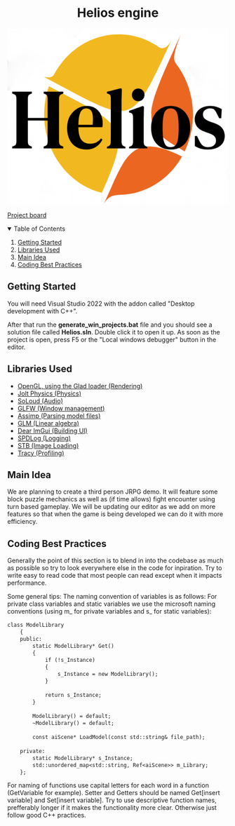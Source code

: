 <p align="center">
  <h1 align="center">Helios engine</h1>
  <img src="assets/logo.png" alt="Logo" width="600" height="400">

<a href="https://trello.com/b/3jKnPwDf/d7049e-projekt">Project board</a>

<!-- TABLE OF CONTENTS -->
<details open="open">
  <summary>Table of Contents</summary>
  <ol>
  <li><a href="#getting-started">Getting Started</a></li>
  <li><a href="#libraries-used">Libraries Used</a></li>
  <li><a href="#main-idea">Main Idea</a></li>
    <li><a href="#coding-best-practices">Coding Best Practices</a></li>
   <!--<ul>
    <li><a href="#general-practices">General Practices</a></li>
    <li><a href="#backend">Backend</a></li>
    <li><a href="#front-end">Front-end</a></li>
    </ul> -->
  

</details>

## Getting Started

You will need Visual Studio 2022 with the addon called "Desktop development with C++".

After that run the <b>generate_win_projects.bat</b> file and you should see a solution file called <b>Helios.sln</b>. Double click it to open it up.
As soon as the project is open, press F5 or the "Local windows debugger" button in the editor.


## Libraries Used

<ul>
  <li><a href="https://github.com/Dav1dde/glad">OpenGL, using the Glad loader (Rendering)</a></li>
  <li><a href="https://github.com/jrouwe/JoltPhysics">Jolt Physics (Physics)</a></li>
  <li><a href="https://github.com/jarikomppa/soloud">SoLoud (Audio)</a></li>
  <li><a href="https://github.com/glfw/glfw">GLFW (Window management)</a></li>
  <li><a href="https://github.com/assimp/assimp">Assimp (Parsing model files)</a></li>
  <li><a href="https://github.com/g-truc/glm">GLM (Linear algebra)</a></li>
  <li><a href="https://github.com/ocornut/imgui">Dear ImGui (Building UI)</a></li>
  <li><a href="https://github.com/gabime/spdlog">SPDLog (Logging)</a></li>
  <li><a href="https://github.com/nothings/stb">STB (Image Loading)</a></li>
  <li><a href="https://github.com/wolfpld/tracy">Tracy (Profiling)</a></li>
</ul>

## Main Idea

We are planning to create a third person JRPG demo. It will feature some block puzzle mechanics as well as (if time allows) fight encounter using turn based gameplay.
We will be updating our editor as we add on more features so that when the game is being developed we can do it with more efficiency.

## Coding Best Practices

Generally the point of this section is to blend in into the codebase as much as possible so try to look everywhere else in the code for inpiration.
Try to write easy to read code that most people can read except when it impacts performance.

Some general tips:
The naming convention of variables is as follows:
For private class variables and static variables we use the microsoft naming conventions (using m_ for private variables and s_ for static variables):
```
class ModelLibrary
	{
	public:
		static ModelLibrary* Get()
		{
			if (!s_Instance)
			{
				s_Instance = new ModelLibrary();
			}

			return s_Instance;
		}

		ModelLibrary() = default;
		~ModelLibrary() = default;

		const aiScene* LoadModel(const std::string& file_path);

	private:
		static ModelLibrary* s_Instance;
		std::unordered_map<std::string, Ref<aiScene>> m_Library;
	};
```
For naming of functions use capital letters for each word in a function (GetVariable for example). Setter and Getters should be named Get[insert variable] and Set[insert variable].
Try to use descriptive function names, prefferably longer if it makes the functionality more clear. Otherwise just follow good C++ practices.
